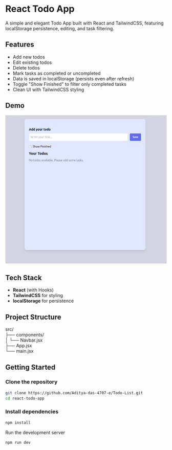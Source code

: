 # React Todo App

A simple and elegant Todo App built with React and TailwindCSS, featuring localStorage persistence, editing, and task filtering.

## Features

- Add new todos  
- Edit existing todos  
- Delete todos  
- Mark tasks as completed or uncompleted  
- Data is saved in localStorage (persists even after refresh)  
- Toggle "Show Finished" to filter only completed tasks  
- Clean UI with TailwindCSS styling  

## Demo

![App Screenshot](/public/image.png)

## Tech Stack

- **React** (with Hooks)  
- **TailwindCSS** for styling  
- **localStorage** for persistence  

## Project Structure

src/ \
├── components/   
│ └── Navbar.jsx    
├── App.jsx   
└── main.jsx


## Getting Started

### Clone the repository  
```bash
git clone https://github.com/Aditya-das-4707-e/Todo-List.git
cd react-todo-app
```
### Install dependencies
```bash
npm install
```
Run the development server
```bash
npm run dev
```

